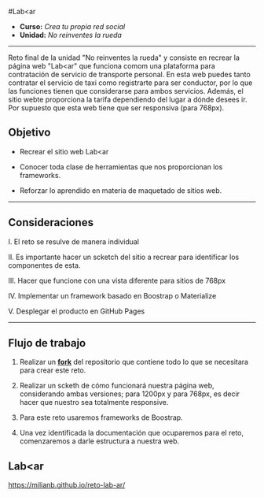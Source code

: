 #Lab<ar

* **Curso:** _Crea tu propia red social_
* **Unidad:** _No reinventes la rueda_

***

Reto final de la unidad "No reinventes la rueda" y consiste en recrear la página web "Lab<ar" que funciona comom una plataforma para contratación de servicio de transporte personal. En esta web puedes tanto contratar el servicio de taxi como registrarte para ser conductor, por lo que las funciones tienen que considerarse para ambos servicios. Además, el sitio webte proporciona la tarifa dependiendo del lugar a dónde desees ir. Por supuesto que esta web tiene que ser responsiva (para 768px).

## Objetivo

* Recrear el sitio web Lab<ar

* Conocer toda clase de herramientas que nos proporcionan los frameworks.

* Reforzar lo aprendido en materia de maquetado de sitios web.

***

## Consideraciones

  I. El reto se resulve de manera individual

  II. Es importante hacer un scketch del sitio a recrear para identificar los componentes de esta.

  III.  Hacer que funcione con una vista diferente para sitios de 768px

  IV. Implementar un framework basado en Boostrap o Materialize

  V. Desplegar el producto en GitHub Pages

***

## Flujo de trabajo

1. Realizar un  [**fork**](https://github.com/Laboratoria-learning/lab-car-boilerplate)
  del repositorio que contiene todo lo que se necesitara para crear este reto.

2. Realizar un scketh de cómo funcionará nuestra página web, considerando ambas versiones; para 1200px y para 768px, es decir hacer que nuestro sea totalmente responsive.

3. Para este reto usaremos frameworks de Boostrap.

4. Una vez identificada la documentación que ocuparemos para el reto, comenzaremos a darle estructura a nuestra web.

## Lab<ar

https://milianb.github.io/reto-lab-ar/
